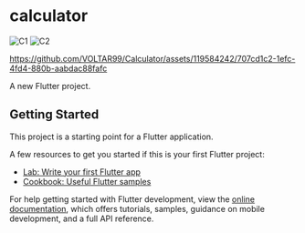 # calculator
![C1](https://github.com/VOLTAR99/Calculator/assets/119584242/5c6812af-3fc2-4e8d-98ee-7adde2116710)
![C2](https://github.com/VOLTAR99/Calculator/assets/119584242/7722d6d3-d9c3-425d-9469-57f73c4e132d)


https://github.com/VOLTAR99/Calculator/assets/119584242/707cd1c2-1efc-4fd4-880b-aabdac88fafc


A new Flutter project.

## Getting Started

This project is a starting point for a Flutter application.

A few resources to get you started if this is your first Flutter project:

- [Lab: Write your first Flutter app](https://docs.flutter.dev/get-started/codelab)
- [Cookbook: Useful Flutter samples](https://docs.flutter.dev/cookbook)

For help getting started with Flutter development, view the
[online documentation](https://docs.flutter.dev/), which offers tutorials,
samples, guidance on mobile development, and a full API reference.
